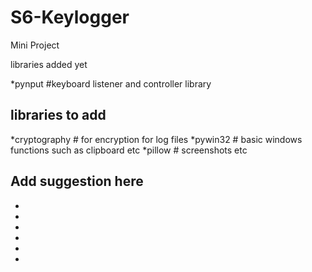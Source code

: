 # S6-Keylogger
Mini Project



libraries added yet 

 *pynput         #keyboard listener and controller library
 
 
 libraries to add 
 ---------------------
 
 *cryptography   # for encryption for log files
 *pywin32        # basic windows functions such as clipboard etc
 *pillow         # screenshots etc
 

Add suggestion here
------------------------

*
*
*
*
*
*
